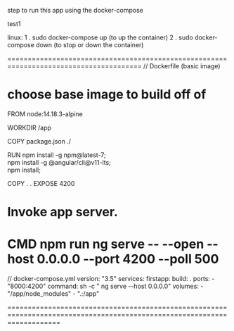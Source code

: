 step to run this app using the docker-compose 

test1


linux:
    1 . sudo docker-compose up (to up the container)
    2 . sudo docker-compose down (to stop or down the container)
    
 =======================================================================================
 // Dockerfile (basic image)

# choose base image to build off of
FROM node:14.18.3-alpine

WORKDIR /app

COPY package.json  ./

RUN npm install -g npm@latest-7; \
  npm install -g @angular/cli@v11-lts; \
  npm install;

COPY . .
EXPOSE 4200

# Invoke app server.
CMD npm run ng serve -- --open --host 0.0.0.0 --port 4200 --poll 500
===========================================================================================

// docker-compose.yml
version: "3.5"
services:
      firstapp:
          build: .
          ports:
              -  "8000:4200"
          command: sh -c " ng serve --host 0.0.0.0"
          volumes:
              - "/app/node_modules"
              - ".:/app"


=========================================================================================================================




 
 
  
 
    
    
    
    
    
    
    
   
    




